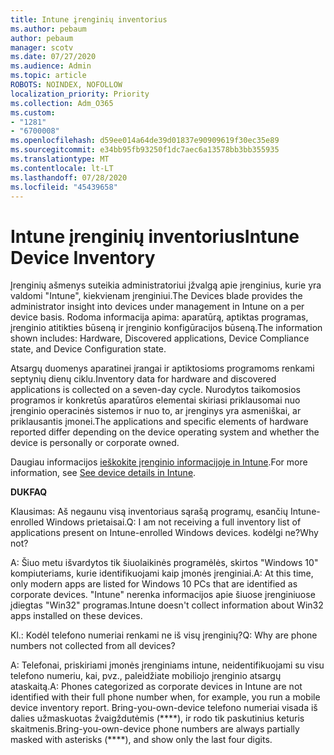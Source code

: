 ```yaml
---
title: Intune įrenginių inventorius
ms.author: pebaum
author: pebaum
manager: scotv
ms.date: 07/27/2020
ms.audience: Admin
ms.topic: article
ROBOTS: NOINDEX, NOFOLLOW
localization_priority: Priority
ms.collection: Adm_O365
ms.custom:
- "1281"
- "6700008"
ms.openlocfilehash: d59ee014a64de39d01837e90909619f30ec35e89
ms.sourcegitcommit: e34bb95fb93250f1dc7aec6a13578bb3bb355935
ms.translationtype: MT
ms.contentlocale: lt-LT
ms.lasthandoff: 07/28/2020
ms.locfileid: "45439658"
---
```

# <a name="intune-device-inventory"></a><span data-ttu-id="a8f93-102">Intune įrenginių inventorius</span><span class="sxs-lookup"><span data-stu-id="a8f93-102">Intune Device Inventory</span></span>

<span data-ttu-id="a8f93-103">Įrenginių ašmenys suteikia administratoriui įžvalgą apie įrenginius, kurie yra valdomi "Intune", kiekvienam įrenginiui.</span><span class="sxs-lookup"><span data-stu-id="a8f93-103">The Devices blade provides the administrator insight into devices under management in Intune on a per device basis.</span></span> <span data-ttu-id="a8f93-104">Rodoma informacija apima: aparatūrą, aptiktas programas, įrenginio atitikties būseną ir įrenginio konfigūracijos būseną.</span><span class="sxs-lookup"><span data-stu-id="a8f93-104">The information shown includes: Hardware, Discovered applications, Device Compliance state, and Device Configuration state.</span></span>

<span data-ttu-id="a8f93-105">Atsargų duomenys aparatinei įrangai ir aptiktosioms programoms renkami septynių dienų ciklu.</span><span class="sxs-lookup"><span data-stu-id="a8f93-105">Inventory data for hardware and discovered applications is collected on a seven-day cycle.</span></span> <span data-ttu-id="a8f93-106">Nurodytos taikomosios programos ir konkretūs aparatūros elementai skiriasi priklausomai nuo įrenginio operacinės sistemos ir nuo to, ar įrenginys yra asmeniškai, ar priklausantis įmonei.</span><span class="sxs-lookup"><span data-stu-id="a8f93-106">The applications and specific elements of hardware reported differ depending on the device operating system and whether the device is personally or corporate owned.</span></span>

<span data-ttu-id="a8f93-107">Daugiau informacijos [ieškokite įrenginio informacijoje in Intune](https://docs.microsoft.com/intune/device-inventory).</span><span class="sxs-lookup"><span data-stu-id="a8f93-107">For more information, see [See device details in Intune](https://docs.microsoft.com/intune/device-inventory).</span></span>

<span data-ttu-id="a8f93-108">**DUK**</span><span class="sxs-lookup"><span data-stu-id="a8f93-108">**FAQ**</span></span>

<span data-ttu-id="a8f93-109">Klausimas: Aš negaunu visą inventoriaus sąrašą programų, esančių Intune-enrolled Windows prietaisai.</span><span class="sxs-lookup"><span data-stu-id="a8f93-109">Q: I am not receiving a full inventory list of applications present on Intune-enrolled Windows devices.</span></span> <span data-ttu-id="a8f93-110">kodėlgi ne?</span><span class="sxs-lookup"><span data-stu-id="a8f93-110">Why not?</span></span>

<span data-ttu-id="a8f93-111">A: Šiuo metu išvardytos tik šiuolaikinės programėlės, skirtos "Windows 10" kompiuteriams, kurie identifikuojami kaip įmonės įrenginiai.</span><span class="sxs-lookup"><span data-stu-id="a8f93-111">A: At this time, only modern apps are listed for Windows 10 PCs that are identified as corporate devices.</span></span> <span data-ttu-id="a8f93-112">"Intune" nerenka informacijos apie šiuose įrenginiuose įdiegtas "Win32" programas.</span><span class="sxs-lookup"><span data-stu-id="a8f93-112">Intune doesn't collect information about Win32 apps installed on these devices.</span></span>

<span data-ttu-id="a8f93-113">Kl.: Kodėl telefono numeriai renkami ne iš visų įrenginių?</span><span class="sxs-lookup"><span data-stu-id="a8f93-113">Q: Why are phone numbers not collected from all devices?</span></span>

<span data-ttu-id="a8f93-114">A: Telefonai, priskiriami įmonės įrenginiams intune, neidentifikuojami su visu telefono numeriu, kai, pvz., paleidžiate mobiliojo įrenginio atsargų ataskaitą.</span><span class="sxs-lookup"><span data-stu-id="a8f93-114">A: Phones categorized as corporate devices in Intune are not identified with their full phone number when, for example, you run a mobile device inventory report.</span></span> <span data-ttu-id="a8f93-115">Bring-you-own-device telefono numeriai visada iš dalies užmaskuotas žvaigždutėmis (\*\*\*\*), ir rodo tik paskutinius keturis skaitmenis.</span><span class="sxs-lookup"><span data-stu-id="a8f93-115">Bring-you-own-device phone numbers are always partially masked with asterisks (\*\*\*\*), and show only the last four digits.</span></span>